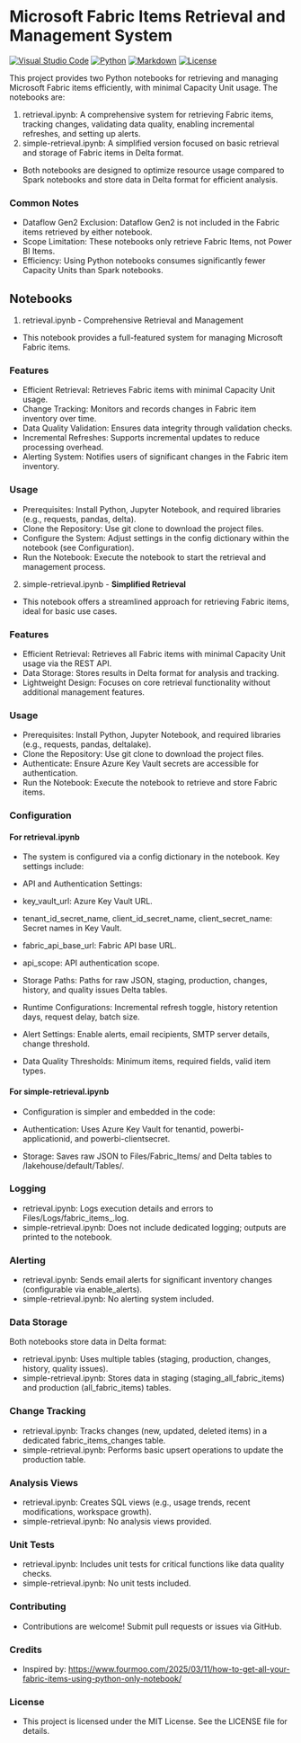 # Microsoft Fabric Items Retrieval and Management System
[![Visual Studio Code](https://custom-icon-badges.demolab.com/badge/Visual%20Studio%20Code-0078d7.svg?logo=vsc&logoColor=white)](#)
[![Python](https://img.shields.io/badge/Python-3776AB?logo=python&logoColor=fff)](#)
[![Markdown](https://img.shields.io/badge/Markdown-%23000000.svg?logo=markdown&logoColor=white)](#)
[![License](https://img.shields.io/badge/License-MIT-green.svg)](LICENSE)


This project provides two Python notebooks for retrieving and managing Microsoft Fabric items efficiently, with minimal Capacity Unit usage. The notebooks are:
1. retrieval.ipynb: A comprehensive system for retrieving Fabric items, tracking changes, validating data quality, enabling incremental refreshes, and setting up alerts.
2. simple-retrieval.ipynb: A simplified version focused on basic retrieval and storage of Fabric items in Delta format.
- Both notebooks are designed to optimize resource usage compared to Spark notebooks and store data in Delta format for efficient analysis.

### Common Notes
- Dataflow Gen2 Exclusion: Dataflow Gen2 is not included in the Fabric items retrieved by either notebook.
- Scope Limitation: These notebooks only retrieve Fabric Items, not Power BI Items.
- Efficiency: Using Python notebooks consumes significantly fewer Capacity Units than Spark notebooks.

## Notebooks
1. retrieval.ipynb - Comprehensive Retrieval and Management
- This notebook provides a full-featured system for managing Microsoft Fabric items.

### Features
- Efficient Retrieval: Retrieves Fabric items with minimal Capacity Unit usage.
- Change Tracking: Monitors and records changes in Fabric item inventory over time.
- Data Quality Validation: Ensures data integrity through validation checks.
- Incremental Refreshes: Supports incremental updates to reduce processing overhead.
- Alerting System: Notifies users of significant changes in the Fabric item inventory.

### Usage
- Prerequisites: Install Python, Jupyter Notebook, and required libraries (e.g., requests, pandas, delta).
- Clone the Repository: Use git clone to download the project files.
- Configure the System: Adjust settings in the config dictionary within the notebook (see Configuration).
- Run the Notebook: Execute the notebook to start the retrieval and management process.

2. simple-retrieval.ipynb - **Simplified Retrieval**
- This notebook offers a streamlined approach for retrieving Fabric items, ideal for basic use cases.

### Features
- Efficient Retrieval: Retrieves all Fabric items with minimal Capacity Unit usage via the REST API.
- Data Storage: Stores results in Delta format for analysis and tracking.
- Lightweight Design: Focuses on core retrieval functionality without additional management features.

### Usage
- Prerequisites: Install Python, Jupyter Notebook, and required libraries (e.g., requests, pandas, deltalake).
- Clone the Repository: Use git clone to download the project files.
- Authenticate: Ensure Azure Key Vault secrets are accessible for authentication.
- Run the Notebook: Execute the notebook to retrieve and store Fabric items.

### Configuration
#### For retrieval.ipynb
- The system is configured via a config dictionary in the notebook. Key settings include:

- API and Authentication Settings:
- key_vault_url: Azure Key Vault URL.
- tenant_id_secret_name, client_id_secret_name, client_secret_name: Secret names in Key Vault.
- fabric_api_base_url: Fabric API base URL.
- api_scope: API authentication scope.
- Storage Paths: Paths for raw JSON, staging, production, changes, history, and quality issues Delta tables.
- Runtime Configurations: Incremental refresh toggle, history retention days, request delay, batch size.
- Alert Settings: Enable alerts, email recipients, SMTP server details, change threshold.
- Data Quality Thresholds: Minimum items, required fields, valid item types.

#### For simple-retrieval.ipynb
- Configuration is simpler and embedded in the code:

- Authentication: Uses Azure Key Vault for tenantid, powerbi-applicationid, and powerbi-clientsecret.
- Storage: Saves raw JSON to Files/Fabric_Items/ and Delta tables to /lakehouse/default/Tables/.

### Logging
- retrieval.ipynb: Logs execution details and errors to Files/Logs/fabric_items_<timestamp>.log.
- simple-retrieval.ipynb: Does not include dedicated logging; outputs are printed to the notebook.

### Alerting
- retrieval.ipynb: Sends email alerts for significant inventory changes (configurable via enable_alerts).
- simple-retrieval.ipynb: No alerting system included.

### Data Storage
Both notebooks store data in Delta format:

- retrieval.ipynb: Uses multiple tables (staging, production, changes, history, quality issues).
- simple-retrieval.ipynb: Stores data in staging (staging_all_fabric_items) and production (all_fabric_items) tables.

### Change Tracking
- retrieval.ipynb: Tracks changes (new, updated, deleted items) in a dedicated fabric_items_changes table.
- simple-retrieval.ipynb: Performs basic upsert operations to update the production table.

### Analysis Views
- retrieval.ipynb: Creates SQL views (e.g., usage trends, recent modifications, workspace growth).
- simple-retrieval.ipynb: No analysis views provided.

### Unit Tests
- retrieval.ipynb: Includes unit tests for critical functions like data quality checks.
- simple-retrieval.ipynb: No unit tests included.

### Contributing
- Contributions are welcome! Submit pull requests or issues via GitHub.

### Credits
- Inspired by: https://www.fourmoo.com/2025/03/11/how-to-get-all-your-fabric-items-using-python-only-notebook/

### License
- This project is licensed under the MIT License. See the LICENSE file for details.
